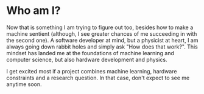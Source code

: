 # Who am I?

Now that is something I am trying to figure out too, besides how to make a machine sentient (although, I see greater chances of me succeeding in with the second one). A software developer at mind, but a physicist at heart, I am always going down rabbit holes and simply ask "How does that work?". This mindset has landed me at the foundations of machine learning and computer science, but also hardware development and physics.

I get excited most if a project combines machine learning, hardware constraints and a research question. In that case, don't expect to see me anytime soon.
